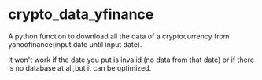 # crypto_data_yfinance
A python function to download all the data of a cryptocurrency from yahoofinance(input date until input date).



It won't work if the date you put is invalid (no data from that date) or if there is no database at all,but it
can be optimized.
